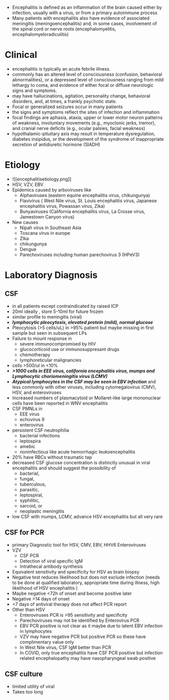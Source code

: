 - Encephalitis is defined as an inflammation of the brain caused either by infection, usually with a virus, or from a primary autoimmune process
- Many patients with encephalitis also have evidence of associated meningitis (meningoencephalitis) and, in some cases, involvement of the spinal cord or nerve roots (encephalomyelitis, encephalomyeloradiculitis) 
# Clinical 
- encephalitis is typically an acute febrile illness.
- commonly has an altered level of consciousness (confusion, behavioral abnormalities), or a depressed level of consciousness ranging from mild lethargy to coma, and evidence of either focal or diffuse neurologic signs and symptoms.
- may have hallucinations, agitation, personality change, behavioral disorders, and, at times, a frankly psychotic state. 
- Focal or generalized seizures occur in many patients
- the signs and symptoms reflect the sites of infection and inflammation 
- focal findings are aphasia, ataxia, upper or lower motor neuron patterns of weakness, involuntary movements (e.g., myoclonic jerks, tremor), and cranial nerve deficits (e.g., ocular palsies, facial weakness) 
- hypothalamic-pituitary axis may result in temperature dysregulation, diabetes insipidus, or the development of the syndrome of inappropriate secretion of antidiuretic hormone (SIADH) 
# Etiology 
- ![[encephalitisetiology.png]]
- HSV, VZV, EBV 
- Epidemics caused by arboviruses like
	- Alphaviruses (eastern equine encephalitis virus, chikungunya)
	- Flavivirus ( West Nile virus, St. Louis encephalitis virus, Japanese encephalitis virus, Powassan virus, Zika)
	- Bunyaviruses (California encephalitis virus, La Crosse virus, Jamestown Canyon virus)
- New causes 
	- Nipah virus in Southeast Asia 
	- Toscana virus in europe 
	- ZIka 
	- chikungunya 
	- Dengue 
	- Parechoviruses including human parechovirus 3 (HPeV3) 
# Laboratory Diagnosis 
## CSF 
- in all patients except contraindicated by raised ICP 
- 20ml ideally , store 5-10ml for future frozen 
- similar profile to meningitis (viral)
- ***lymphocytic pleocytosis, elevated protein (mild), normal glucose***
- Pleocytosis (>5 cells/uL) in >95% patient but maybe missing in first sample but seen in subsequent LPs 
- Failure to mount response in 
	- severe immunocompromised by HIV 
	- glucocorticoid use or immunosuppresant drugs 
	- chemotherapy 
	- lymphoreticular malignancies 
- cells >500/ul in <10% 
- ***>1000 cells in EEE virus, california encephalitis virus, mumps and Lymphocytic choriomeningitis virus (LCMV)***
- ***Atypical lymphocytes in the CSF may be seen in EBV infection*** and less commonly with other viruses, including cytomegalovirus (CMV), HSV, and enteroviruses 
- Increased numbers of plasmacytoid or Mollaret-like large mononuclear cells have been reported in WNV encephalitis 
- CSF PMNLs in 
	- EEE virus 
	- echovirus 9 
	- enterovirus 
- persistent CSF neutrophilia 
	- bacterial infections 
	- leptospira 
	- amebic 
	- noninfectious like acute hemorrhagic leukoencephalitis 
- 20% have RBCs without traumatic tap 
- decreased CSF glucose concentration is distinctly unusual in viral encephalitis and should suggest the possibility of
	- bacterial, 
	- fungal, 
	- tuberculous,
	- parasitic, 
	- leptospiral, 
	- syphilitic, 
	- sarcoid, or 
	- neoplastic meningitis 
- low CSF with mumps, LCMV, advance HSV encephalitis but all very rare 
## CSF for PCR 
- primary Diagnostic tool for HSV, CMV, EBV, HHV6 Enteroviruses
- VZV 
    - CSF PCR 
    - Detection of viral specific IgM 
    - Intrathecal antibody synthesis 
- Equivalent sensitivity and specificity for HSV as brain biopsy 
- Negative test reduces likelihood but does not exclude infection (needs to be done at qualified laboratory, appropriate time during illness, high likelihood of HSV encephalitis )
- Maybe negative <72h of onset and become positive later 
- Negative >14 days of onset 
- <7 days of antiviral therapy does not affect PCR report
- Other than HSV 
    - Enteroviruses PCR is >95 sensitivity and specificity
    - Parechoviruses may not be identified by Enterovirus PCR
    - EBV PCR positive is not clear as it maybe due to latent EBV infection in lymphocytes
    - VZV may have negative PCR but positive PCR so these have complimentary value only
    - In West Nile virus, CSF IgM better than PCR
    - In COVID, only true encephalitis have CSF PCR positive but infection related encephalopathy may have nasopharyngeal swab positive
## CSF culture
- limited utility of viral 
- Takes too long
